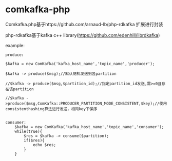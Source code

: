 # comkafka-php

  Comkafka.php基于https://github.com/arnaud-lb/php-rdkafka 扩展进行封装
  
  php-rdkafka基于kafka c++ library(https://github.com/edenhill/librdkafka)

  example:
  	
  	produce:

  	$kafka = new ComKafka('kafka_host_name','topic_name','producer');
  	
  	$kafka -> produce($msg);//默认随机发送到各partition
  	
  	//$kafka -> produce($msg,$partition_id);//指定partition_id发送,需>=0且存在该partition
  	
  	//$kafka ->produce($msg,ComKafka::PRODUCER_PARTITION_MODE_CONSISTENT,$key);//使用consistenthashing算法进行发送，相同key下保序
	
	
	consumer:
		$kafka = new ComKafka('kafka_host_name','topic_name','consumer');
		while(true){
			$res = $kafka -> consume($partition);
			if($res){
				echo $res;
			}
		}
		
